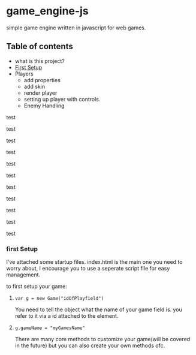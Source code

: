 # game_engine-js
simple game engine written in javascript for web games.

<h2>Table of contents</h2>
<ul>
  <li>
    what is this project?
  </li>
  <li>
    <a href ="#first_setup">First Setup</a>
  </li>
  <li>
  Players
    <ul>
    <li>
    add properties
    </li>
    <li>
    add skin
    </li>
    <li>
    render player
    </li>
    <li>
    setting up player with controls.
    </li>
    <li>
    Enemy Handling
    </li>
    </ul>
  </li>
</ul>
<p>test</p>
<p>test</p>
<p>test</p>
<p>test</p>
<p>test</p>
<p>test</p>
<p>test</p>
<p>test</p>
<p>test</p>
<p>test</p>
<p>test</p>








<a name ="first_setup">
<h3>first Setup</h3>
<p>
I've attached some startup files. index.html is the main one you need to worry about, I encourage you to use a seperate script file for easy management. 
</p>
to first setup your game:
<ol>
<li>
<code>var g = new Game("idOfPlayfield")</code> 
<p>
You need to tell the object what the name of your game field is. you refer to it via a id attached to the element. </p>
</li>
<li>
<code>g.gameName = "myGamesName"</code> <p>
There are many core methods to customize your game(will be covered in the future) but you can also create your own methods ofc. </p>
</li>
</ol>
